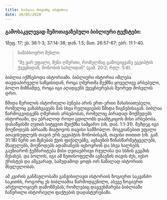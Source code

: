 ```yaml
---
title: ბიბლია როგორც ისტორია
date: 30/05/2020
---
```


<h3 class="ka_geo">გამოსაკვლევად შემოთავაზებული ბიბლიური ტექსტები: </h3> 1მეფ. 17; ეს. 36:1-3; 37:14-38; დან. 1.5; მათ. 26:57-67; ებრ. 11:1-40.

> <p>სამახსოვრო მუხლი:</p>  
> "მე ვარ უფალი, შენი ღმერთი, რომელმაც გამოგიყვანე ეგვიპტის ქვეყნიდან, მონობის სახლიდან" (გამ. 20:2; რჯლ. 5:6).

ბიბლია იქმნებოდა ისტორიაში. ბიბლიური ისტორია იშლება თავდაპირველი საწყისიდან, როცა ღმერთმა შექმნა ყოველივე არსებული, ბოლო მიზნამდე, როცა იგი აღადგენს ქვეყნიერებას მეორედ მოსვლის დრო.

წმიდა წერილის ისტორიული ბუნება არის ერთ-ერთი მახასიათებელი, რომელიც განასხვავებს მას სხვა რელიგიების წმიდა წიგნებისაგან. ბიბლია წარმოგვიდგენს ღმერთის არსებობას, რომელიც პირადად მოქმედებს ისტორიაში, და უბრალოდ როდი ცდილობს დაამტკიცოს მისი არსებობა. დასაწყისში ღვთის სიტყვით შეიქმნა სამყარო (იხ. დაბ. 1:1-31). შემდეგ იგი მოუწოდებს აბრაამს მიატოვოს თავისი სამშობლო. მოგვიანებით უფალი ათავისუფლებს თავის ერს ეგვიპტის მონობისგან, თავისი თითით (იხ. გამ. 31:18) წერს ათ მცნებას ქვის ფიქალებზე, აგზავნის წინასწარმეტყველებს, მსაჯულებს, მოუწოდებს ადამიანებს იცხოვრონ და სხვა ხალხებს გაუზიარონ ჭეშმარიტება მისი ღვთაებრივი რჯულისა და ხსნის გეგმის შესახებ. და ბოლოს, იგი ამ წუთისოფელში აგზავნის თავის ძეს, იესო ქრისტეს  და ამგვარად, სამუდამოდ ყოფს ორ ნაწილად ისტორიის მსვლელობას.

ამ კვირის განმავლობაში განვიხილავთ ისტორიის ზოგიერთ საკვანძო საკითხს, როგორც ეს ბიბლიაშია წარმოდგენილი, ასევე ზოგიერთ არქეოლოგიურ დამოწმებას, რომლებიც დაგვეხმარება ბიბლიაში ჩაწერილი ისტორიული ფაქტების დადასტურებაში.